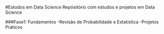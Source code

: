 #Estudos em Data Science
Repósitório com estudos e projetos em  Data Science

###Fase1: Fundamentos
-Revisão de Probabilidade e Estatística
-Projetos Práticos
